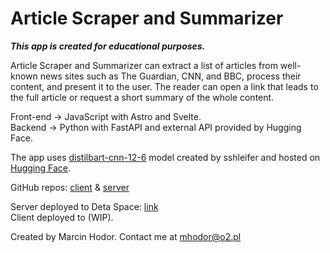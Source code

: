 # Article Scraper and Summarizer

**_This app is created for educational purposes._**

Article Scraper and Summarizer can extract a list of articles from well-known news sites such as The Guardian, CNN, and BBC, process their content, and present it to the user. The reader can open a link that leads to the full article or request a short summary of the whole content.

Front-end -> JavaScript with Astro and Svelte.
<br>
Backend -> Python with FastAPI and external API provided by Hugging Face.

The app uses [distilbart-cnn-12-6](https://huggingface.co/sshleifer/distilbart-cnn-12-6) model created by sshleifer and hosted on [Hugging Face](https://huggingface.co/).

GitHub repos: [client](https://github.com/marcinhodor/) & [server](https://github.com/marcinhodor/article_scraper_and_summarizer_server)

Server deployed to Deta Space: [link](https://articlesummarize-1-z7868205.deta.app/docs)
<br>
Client deployed to (WIP).

Created by Marcin Hodor. Contact me at mhodor@o2.pl
